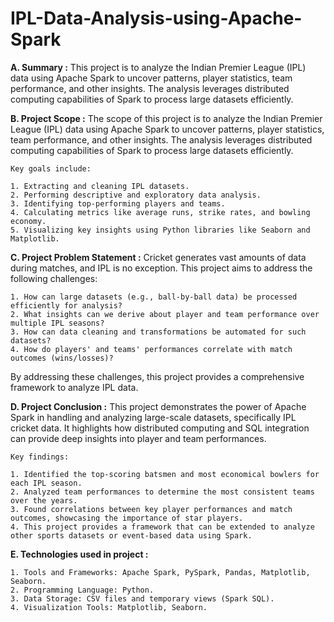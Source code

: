 # IPL-Data-Analysis-using-Apache-Spark

**A. Summary :**
  This project is to analyze the Indian Premier League (IPL) data using Apache Spark to uncover patterns, player statistics, team performance, and other insights. The analysis leverages distributed computing capabilities of Spark to process large datasets efficiently.

**B. Project Scope :**
  The scope of this project is to analyze the Indian Premier League (IPL) data using Apache Spark to uncover patterns, player statistics, team performance, and other insights. The analysis     leverages distributed computing capabilities of Spark to process large datasets efficiently.

    Key goals include:
  
    1. Extracting and cleaning IPL datasets.
    2. Performing descriptive and exploratory data analysis.
    3. Identifying top-performing players and teams.
    4. Calculating metrics like average runs, strike rates, and bowling economy.
    5. Visualizing key insights using Python libraries like Seaborn and Matplotlib.

**C. Project Problem Statement :** 
  Cricket generates vast amounts of data during matches, and IPL is no exception.
  This project aims to address the following challenges:

    1. How can large datasets (e.g., ball-by-ball data) be processed efficiently for analysis?
    2. What insights can we derive about player and team performance over multiple IPL seasons?
    3. How can data cleaning and transformations be automated for such datasets?
    4. How do players' and teams' performances correlate with match outcomes (wins/losses)?

  By addressing these challenges, this project provides a comprehensive framework to analyze IPL data.

**D. Project Conclusion :** 
  This project demonstrates the power of Apache Spark in handling and analyzing large-scale datasets, specifically IPL cricket data. It highlights how distributed computing and SQL integration can provide deep insights into player and team performances.

    Key findings:

    1. Identified the top-scoring batsmen and most economical bowlers for each IPL season.
    2. Analyzed team performances to determine the most consistent teams over the years.
    3. Found correlations between key player performances and match outcomes, showcasing the importance of star players.
    4. This project provides a framework that can be extended to analyze other sports datasets or event-based data using Spark.

**E. Technologies used in project :**

    1. Tools and Frameworks: Apache Spark, PySpark, Pandas, Matplotlib, Seaborn.
    2. Programming Language: Python.
    3. Data Storage: CSV files and temporary views (Spark SQL).
    4. Visualization Tools: Matplotlib, Seaborn.
